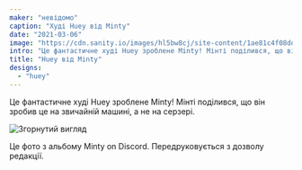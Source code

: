 ```yaml
---
maker: "невідомо"
caption: "Худі Huey від Minty"
date: "2021-03-06"
image: "https://cdn.sanity.io/images/hl5bw8cj/site-content/1ae81c4f08dd21d7db28538399d818c72ff586a9-810x1083.jpg"
intro: "Це фантастичне худі Huey зроблене Minty! Мінті поділився, що він зробив це на звичайній машині, а не на серзері."
title: "Huey від Minty"
designs:
  - "huey"
---
```


Це фантастичне худі Huey зроблене Minty! Мінті поділився, що він зробив це на звичайній машині, а не на серзері.

![Згорнутий вигляд](https://posts.freesewing.org/uploads/huey_by_minty_hueyminty2_cb9e822561.jpg "Згорнутий вигляд")

<Note>

Це фото з альбому Minty on Discord. Передруковується з дозволу редакції.

</Note>
